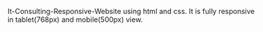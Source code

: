 It-Consulting-Responsive-Website using html and css. It is fully responsive in tablet(768px) and mobile(500px) view.
